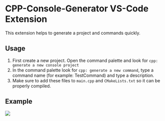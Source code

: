 # CPP-Console-Generator VS-Code Extension

This extension helps to generate a project and commands quickly.

## Usage

1. First create a new project. Open the command palette and look for `cpp: generate a new console project`
2. In the command palette look for `cpp: generate a new command`, type a command name (for example: TestCommand) and type a description.
3. Make sure to add these files to `main.cpp` and `CMakeLists.txt` so it can be properly compiled.

## Example

<p align="left"><img src="https://drive.google.com/uc?export=view&id=11DwhxPd67T_PsHJ36Llrt0wEcncI7arp"></p>